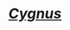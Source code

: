 [*Cygnus*](http://www.google.com/imgres?imgurl=http://www.cygnus-books.co.uk/magazine/wp-content/uploads/2012/10/Cygnus.jpg&imgrefurl=http://www.cygnus-books.co.uk/magazine/tag/cygnus-review-2/&h=917&w=1317&sz=662&tbnid=CgCm73M66po0TM:&tbnh=93&tbnw=133&zoom=1&usg=__IASpbpZkVHpITjEYbsB8yFgA2XE=&docid=ME5pbHZbk7G9yM&sa=X&ei=qbIFUvHgJaK72AWLpYCYCQ&ved=0CKkBEP4dMA0#imgdii=CgCm73M66po0TM%3A%3Brrw3qKwqb-pb1M%3BCgCm73M66po0TM%3A)
======
